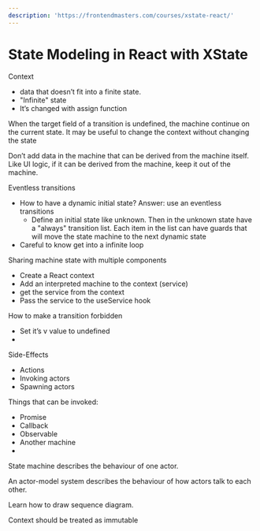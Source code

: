 ```yaml
---
description: 'https://frontendmasters.com/courses/xstate-react/'
---
```


# State Modeling in React with XState

Context

* data that doesn’t fit into a finite state.
* "Infinite" state
* It’s changed with assign function

When the target field of a transition is undefined, the machine continue on the current state. It may be useful to change the context without changing the state

 Don’t add data in the machine that can be derived from the machine itself. Like UI logic, if it can be derived from the machine, keep it out of the machine.

Eventless transitions

* How to have a dynamic initial state? Answer: use an eventless transitions
  * Define an initial state like unknown. Then in the unknown state have a "always" transition list. Each item in the list can have guards that will move the state machine to the next dynamic state
* Careful to know get into a infinite loop

Sharing machine state with multiple components

* Create a React context
* Add an interpreted machine to the context \(service\)
* get the service from the context
* Pass the service to the useService hook

How to make a transition forbidden

* Set it’s v value to undefined
* 
Side-Effects

* Actions
* Invoking actors
* Spawning actors

Things that can be invoked:

* Promise
* Callback
* Observable
* Another machine
* 
State machine describes the behaviour of one actor.

An actor-model system describes the behaviour of how actors talk to each other.

Learn how to draw sequence diagram.

Context should be treated as immutable

